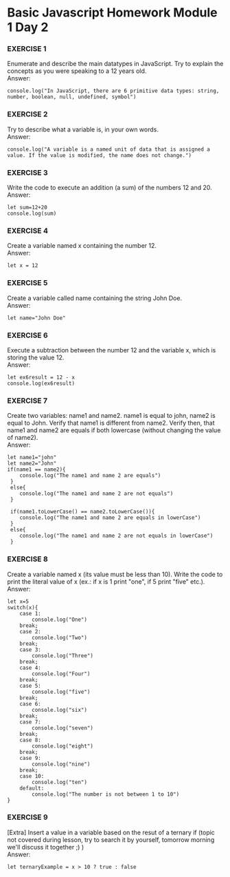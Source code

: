 # Basic Javascript Homework Module 1 Day 2

### EXERCISE 1
Enumerate and describe the main datatypes in JavaScript. Try to explain the concepts as you were speaking to a 12 years old. <br>
Answer: 
```
console.log("In JavaScript, there are 6 primitive data types: string, number, boolean, null, undefined, symbol")
```

### EXERCISE 2
Try to describe what a variable is, in your own words. <br>
Answer: 
```
console.log("A variable is a named unit of data that is assigned a value. If the value is modified, the name does not change.")
```

### EXERCISE 3
Write the code to execute an addition (a sum) of the numbers 12 and 20. <br>
Answer: 
```
let sum=12+20
console.log(sum)
```

### EXERCISE 4
Create a variable named x containing the number 12. <br>
Answer: 
```
let x = 12
```

### EXERCISE 5
Create a variable called name containing the string John Doe. <br>
Answer: 
```
let name="John Doe"
```

### EXERCISE 6
Execute a subtraction between the number 12 and the variable x, which is storing the value 12. <br>
Answer: 
```
let ex6result = 12 - x
console.log(ex6result)
```

### EXERCISE 7
Create two variables: name1 and name2. name1 is equal to john, name2 is equal to John.
Verify that name1 is different from name2. 
Verify then, that name1 and name2 are equals if both lowercase (without changing the value of name2).<br>
Answer: 
```
let name1="john"
let name2="John"
if(name1 == name2){
    console.log("The name1 and name 2 are equals")
 }
 else{
    console.log("The name1 and name 2 are not equals")
 }

 if(name1.toLowerCase() == name2.toLowerCase()){
    console.log("The name1 and name 2 are equals in lowerCase")
 }
 else{
    console.log("The name1 and name 2 are not equals in lowerCase")
 }
```

### EXERCISE 8
Create a variable named x (its value must be less than 10). Write the code to print the literal value of x (ex.: if x is 1 print "one", if 5 print "five" etc.).<br>
Answer:
```
let x=5
switch(x){
    case 1:
        console.log("One")
    break;
    case 2:
        console.log("Two")
    break;
    case 3:
        console.log("Three")
    break;
    case 4: 
        console.log("Four")
    break;
    case 5:
        console.log("five")
    break;
    case 6:
        console.log("six")
    break;
    case 7:
        console.log("seven")
    break;
    case 8:
        console.log("eight")
    break;
    case 9: 
        console.log("nine")
    break;
    case 10: 
        console.log("ten")
    default:
        console.log("The number is not between 1 to 10")
}
```

### EXERCISE 9
[Extra] Insert a value in a variable based on the resut of a ternary if (topic not covered during lesson, try to search it by yourself, tomorrow morning we'll discuss it together ;) )<br>
Answer:
```
let ternaryExample = x > 10 ? true : false
```
